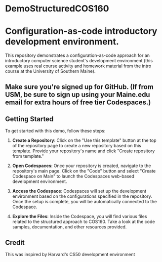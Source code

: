 # DemoStructuredCOS160
# Configuration-as-code introductory development environment. 

This repository demonstrates a configuration-as-code approach for an introductory computer science student's development environment (this example uses real course activity and homework material from the intro course at the University of Southern Maine). 

## Make sure you're signed up for GitHub. (If from USM, be sure to sign up using your Maine.edu email for extra hours of free tier Codespaces.)

## Getting Started

To get started with this demo, follow these steps:

1. **Create a Repository**: Click on the "Use this template" button at the top of the repository page to create a new repository based on this template. Provide your repository's name and click "Create repository from template."

2. **Open Codespaces**: Once your repository is created, navigate to the repository's main page. Click on the "Code" button and select "Create Codespace on Main" to launch the Codespaces web-based development environment.

3. **Access the Codespace**: Codespaces will set up the development environment based on the configurations specified in the repository. Once the setup is complete, you will be automatically connected to the Codespace.

4. **Explore the Files**: Inside the Codespace, you will find various files related to the structured approach to COS160. Take a look at the code samples, documentation, and other resources provided.

## Credit

This was inspired by Harvard's CS50 development environment
